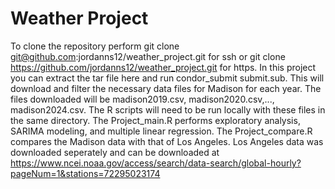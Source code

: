 # Weather Project

To clone the repository perform git clone git@github.com:jordanns12/weather_project.git for ssh or git clone https://github.com/jordanns12/weather_project.git for https.
In this project you can extract the tar file here and run condor_submit submit.sub.
This will download and filter the necessary data files for Madison for each year.
The files downloaded will be madison2019.csv, madison2020.csv,..., madison2024.csv.
The R scripts will need to be run locally with these files in the same directory.
The Project_main.R performs exploratory analysis, SARIMA modeling, and multiple linear regression.
The Project_compare.R compares the Madison data with that of Los Angeles. Los Angeles data was downloaded seperately and can be downloaded at https://www.ncei.noaa.gov/access/search/data-search/global-hourly?pageNum=1&stations=72295023174

